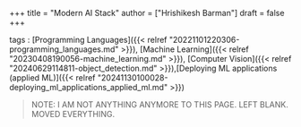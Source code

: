 +++
title = "Modern AI Stack"
author = ["Hrishikesh Barman"]
draft = false
+++

tags
: [Programming Languages]({{< relref "20221101220306-programming_languages.md" >}}), [Machine Learning]({{< relref "20230408190056-machine_learning.md" >}}), [Computer Vision]({{< relref "20240629114811-object_detection.md" >}}),[Deploying ML applications (applied ML)]({{< relref "20241130100028-deploying_ml_applications_applied_ml.md" >}})

> NOTE: I AM NOT ANYTHING ANYMORE TO THIS PAGE. LEFT BLANK. MOVED EVERYTHING.

